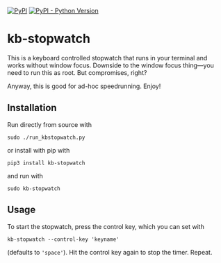 [![PyPI](https://img.shields.io/pypi/v/kb-stopwatch.svg)](https://pypi.org/project/kb-stopwatch/)
[![PyPI - Python Version](https://img.shields.io/pypi/pyversions/kb-stopwatch.svg)](https://pypi.org/project/kb-stopwatch/)

# kb-stopwatch

This is a keyboard controlled stopwatch that runs in your terminal and
works without window focus. Downside to the window focus thing—you need
to run this as root. But compromises, right?

Anyway, this is good for ad-hoc speedrunning. Enjoy!

## Installation

Run directly from source with

```
sudo ./run_kbstopwatch.py
```

or install with pip with

```
pip3 install kb-stopwatch
```

and run with

```
sudo kb-stopwatch
```

## Usage

To start the stopwatch, press the control key, which you can set with

```
kb-stopwatch --control-key 'keyname'
```

(defaults to `'space'`). Hit the control key again to stop the timer.
Repeat.
